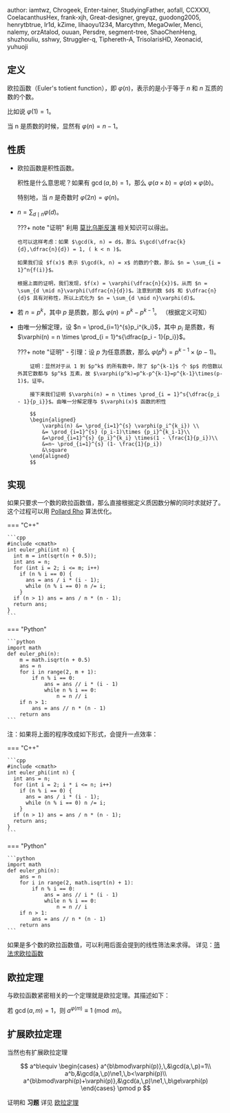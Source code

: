 author: iamtwz, Chrogeek, Enter-tainer, StudyingFather, aofall, CCXXXI, CoelacanthusHex, frank-xjh, Great-designer, greyqz, guodong2005, henrytbtrue, Ir1d, kZime, lihaoyu1234, Marcythm, MegaOwIer, Menci, nalemy, orzAtalod, ouuan, Persdre, segment-tree, ShaoChenHeng, shuzhouliu, sshwy, Struggler-q, Tiphereth-A, TrisolarisHD, Xeonacid, yuhuoji

## 定义

欧拉函数（Euler's totient function），即 $\varphi(n)$，表示的是小于等于 $n$ 和 $n$ 互质的数的个数。

比如说 $\varphi(1) = 1$。

当 n 是质数的时候，显然有 $\varphi(n) = n - 1$。

## 性质

-   欧拉函数是积性函数。

    积性是什么意思呢？如果有 $\gcd(a, b) = 1$，那么 $\varphi(a \times b) = \varphi(a) \times \varphi(b)$。

    特别地，当 $n$ 是奇数时 $\varphi(2n) = \varphi(n)$。

-   $n = \sum_{d \mid n}{\varphi(d)}$。

    ???+ note "证明"
        利用 [莫比乌斯反演](./mobius.md) 相关知识可以得出。
        
        也可以这样考虑：如果 $\gcd(k, n) = d$，那么 $\gcd(\dfrac{k}{d},\dfrac{n}{d}) = 1, ( k < n )$。
        
        如果我们设 $f(x)$ 表示 $\gcd(k, n) = x$ 的数的个数，那么 $n = \sum_{i = 1}^n{f(i)}$。
        
        根据上面的证明，我们发现，$f(x) = \varphi(\dfrac{n}{x})$，从而 $n = \sum_{d \mid n}\varphi(\dfrac{n}{d})$。注意到约数 $d$ 和 $\dfrac{n}{d}$ 具有对称性，所以上式化为 $n = \sum_{d \mid n}\varphi(d)$。

-   若 $n = p^k$，其中 $p$ 是质数，那么 $\varphi(n) = p^k - p^{k - 1}$。
    （根据定义可知）

-   由唯一分解定理，设 $n = \prod_{i=1}^{s}p_i^{k_i}$，其中 $p_i$ 是质数，有 $\varphi(n) = n \times \prod_{i = 1}^s{\dfrac{p_i - 1}{p_i}}$。

    ???+ note "证明"
        -   引理：设 $p$ 为任意质数，那么 $\varphi(p^k)=p^{k-1}\times(p-1)$。
        
            证明：显然对于从 1 到 $p^k$ 的所有数中，除了 $p^{k-1}$ 个 $p$ 的倍数以外其它数都与 $p^k$ 互素，故 $\varphi(p^k)=p^k-p^{k-1}=p^{k-1}\times(p-1)$，证毕。
        
            接下来我们证明 $\varphi(n) = n \times \prod_{i = 1}^s{\dfrac{p_i - 1}{p_i}}$。由唯一分解定理与 $\varphi(x)$ 函数的积性
        
            $$
            \begin{aligned}
                \varphi(n) &= \prod_{i=1}^{s} \varphi(p_i^{k_i}) \\
                &= \prod_{i=1}^{s} (p_i-1)\times {p_i}^{k_i-1}\\
                &=\prod_{i=1}^{s} {p_i}^{k_i} \times(1 - \frac{1}{p_i})\\
                &=n~ \prod_{i=1}^{s} (1- \frac{1}{p_i})
                &\square
            \end{aligned}
            $$

## 实现

如果只要求一个数的欧拉函数值，那么直接根据定义质因数分解的同时求就好了。这个过程可以用 [Pollard Rho](./pollard-rho.md) 算法优化。

=== "C++"

    ```cpp
    #include <cmath>
    int euler_phi(int n) {
      int m = int(sqrt(n + 0.5));
      int ans = n;
      for (int i = 2; i <= m; i++)
        if (n % i == 0) {
          ans = ans / i * (i - 1);
          while (n % i == 0) n /= i;
        }
      if (n > 1) ans = ans / n * (n - 1);
      return ans;
    }
    ```

=== "Python"

    ```python
    import math
    def euler_phi(n):
        m = math.isqrt(n + 0.5)
        ans = n
        for i in range(2, m + 1):
            if n % i == 0:
                ans = ans // i * (i - 1)
                while n % i == 0:
                    n = n // i
        if n > 1:
            ans = ans // n * (n - 1)
        return ans
    ```

注：如果将上面的程序改成如下形式，会提升一点效率：

=== "C++"

    ```cpp
    #include <cmath>
    int euler_phi(int n) {
      int ans = n;
      for (int i = 2; i * i <= n; i++)
        if (n % i == 0) {
          ans = ans / i * (i - 1);
          while (n % i == 0) n /= i;
        }
      if (n > 1) ans = ans / n * (n - 1);
      return ans;
    }
    ```

=== "Python"

    ```python
    import math
    def euler_phi(n):
        ans = n
        for i in range(2, math.isqrt(n) + 1):
            if n % i == 0:
                ans = ans // i * (i - 1)
                while n % i == 0:
                    n = n // i
        if n > 1:
            ans = ans // n * (n - 1)
        return ans
    ```

如果是多个数的欧拉函数值，可以利用后面会提到的线性筛法来求得。
详见：[筛法求欧拉函数](./sieve.md#筛法求欧拉函数)

## 欧拉定理

与欧拉函数紧密相关的一个定理就是欧拉定理。其描述如下：

若 $\gcd(a, m) = 1$，则 $a^{\varphi(m)} \equiv 1 \pmod{m}$。

## 扩展欧拉定理

当然也有扩展欧拉定理

$$
a^b\equiv
\begin{cases}
a^{b\bmod\varphi(p)},\,&\gcd(a,\,p)=1\\
a^b,&\gcd(a,\,p)\ne1,\,b<\varphi(p)\\
a^{b\bmod\varphi(p)+\varphi(p)},&\gcd(a,\,p)\ne1,\,b\ge\varphi(p)
\end{cases}
\pmod p
$$

证明和 **习题** 详见 [欧拉定理](./fermat.md)
